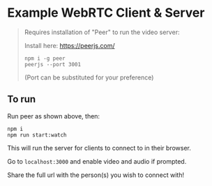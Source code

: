 # Example WebRTC Client & Server

> Requires installation of "Peer" to run the video server:
>
> Install here: https://peerjs.com/
>
> ```
> npm i -g peer
> peerjs --port 3001
> ```
> (Port can be substituted for your preference)

## To run

Run peer as shown above, then:

```
npm i
npm run start:watch
```

This will run the server for clients to connect to in their browser.

Go to `localhost:3000` and enable video and audio if prompted.

Share the full url with the person(s) you wish to connect with!